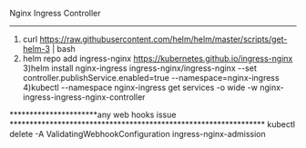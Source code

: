 Nginx Ingress Controller
*********************************************************************************************
1) curl https://raw.githubusercontent.com/helm/helm/master/scripts/get-helm-3 | bash
2) helm repo add ingress-nginx https://kubernetes.github.io/ingress-nginx
3)helm install nginx-ingress ingress-nginx/ingress-nginx --set controller.publishService.enabled=true --namespace=nginx-ingress
4)kubectl --namespace nginx-ingress get services -o wide -w nginx-ingress-ingress-nginx-controller


**********************any web hooks issue ****************************************************************
kubectl delete -A ValidatingWebhookConfiguration ingress-nginx-admission